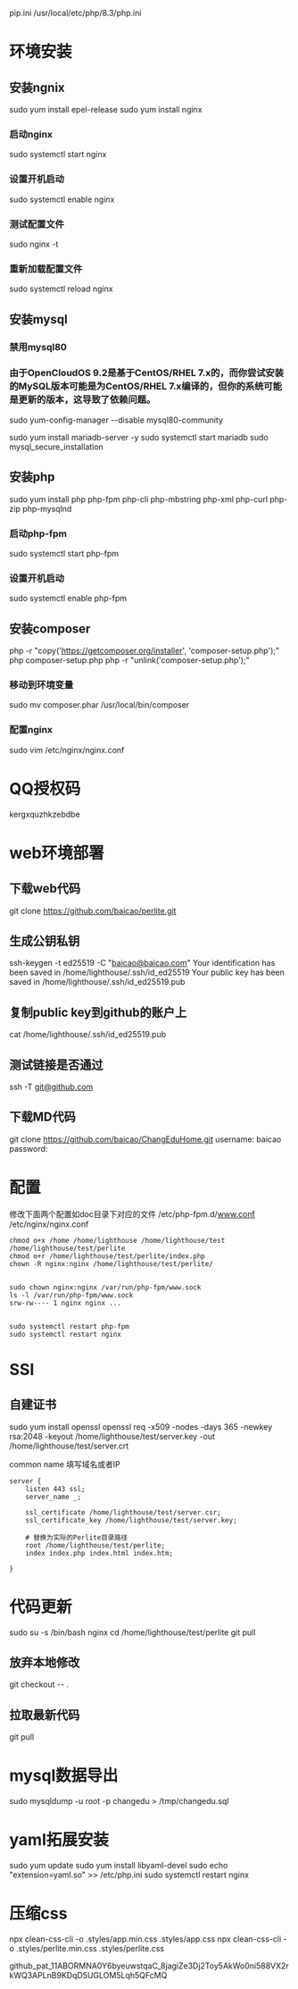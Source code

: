 

pip.ini
/usr/local/etc/php/8.3/php.ini



# 环境安装
## 安装ngnix
sudo yum install epel-release
sudo yum install nginx
### 启动nginx
sudo systemctl start nginx
### 设置开机启动
sudo systemctl enable nginx
### 测试配置文件
sudo nginx -t
### 重新加载配置文件
sudo systemctl reload nginx

## 安装mysql
### 禁用mysql80
### 由于OpenCloudOS 9.2是基于CentOS/RHEL 7.x的，而你尝试安装的MySQL版本可能是为CentOS/RHEL 7.x编译的，但你的系统可能是更新的版本，这导致了依赖问题。
sudo yum-config-manager --disable mysql80-community

sudo yum install mariadb-server -y
sudo systemctl start mariadb
sudo mysql_secure_installation


## 安装php
sudo yum install php php-fpm php-cli php-mbstring php-xml php-curl php-zip php-mysqlnd
### 启动php-fpm
sudo systemctl start php-fpm
### 设置开机启动
sudo systemctl enable php-fpm

## 安装composer
php -r "copy('https://getcomposer.org/installer', 'composer-setup.php');"
php composer-setup.php
php -r "unlink('composer-setup.php');"
### 移动到环境变量
sudo mv composer.phar /usr/local/bin/composer

### 配置nginx
sudo vim /etc/nginx/nginx.conf



# QQ授权码
kergxquzhkzebdbe

# web环境部署
## 下载web代码
git clone https://github.com/baicao/perlite.git

## 生成公钥私钥
ssh-keygen -t ed25519 -C "baicao@baicao.com"
Your identification has been saved in /home/lighthouse/.ssh/id_ed25519
Your public key has been saved in /home/lighthouse/.ssh/id_ed25519.pub

## 复制public key到github的账户上
cat /home/lighthouse/.ssh/id_ed25519.pub

## 测试链接是否通过
ssh -T git@github.com

## 下载MD代码
git clone https://github.com/baicao/ChangEduHome.git
username: baicao
password: 


# 配置
修改下面两个配置如doc目录下对应的文件
/etc/php-fpm.d/www.conf
/etc/nginx/nginx.conf 

```shell
chmod o+x /home /home/lighthouse /home/lighthouse/test /home/lighthouse/test/perlite
chmod o+r /home/lighthouse/test/perlite/index.php
chown -R nginx:nginx /home/lighthouse/test/perlite/


sudo chown nginx:nginx /var/run/php-fpm/www.sock
ls -l /var/run/php-fpm/www.sock
srw-rw---- 1 nginx nginx ...


sudo systemctl restart php-fpm
sudo systemctl restart nginx

```

# SSl
## 自建证书
sudo yum install openssl
openssl req -x509 -nodes -days 365 -newkey rsa:2048 -keyout /home/lighthouse/test/server.key -out /home/lighthouse/test/server.crt

common name 填写域名或者IP
```
server {
    listen 443 ssl;
    server_name _;

    ssl_certificate /home/lighthouse/test/server.csr;
    ssl_certificate_key /home/lighthouse/test/server.key;

    # 替换为实际的Perlite目录路径
    root /home/lighthouse/test/perlite;  
    index index.php index.html index.htm;

}
```

# 代码更新
sudo su -s /bin/bash nginx
cd /home/lighthouse/test/perlite
git pull
## 放弃本地修改
git checkout -- .
## 拉取最新代码
git pull



# mysql数据导出
sudo mysqldump -u root -p changedu > /tmp/changedu.sql

# yaml拓展安装
sudo yum update
sudo yum install libyaml-devel
sudo echo "extension=yaml.so" >> /etc/php.ini
sudo systemctl restart nginx

# 压缩css
npx clean-css-cli -o .styles/app.min.css .styles/app.css
npx clean-css-cli -o .styles/perlite.min.css .styles/perlite.css



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